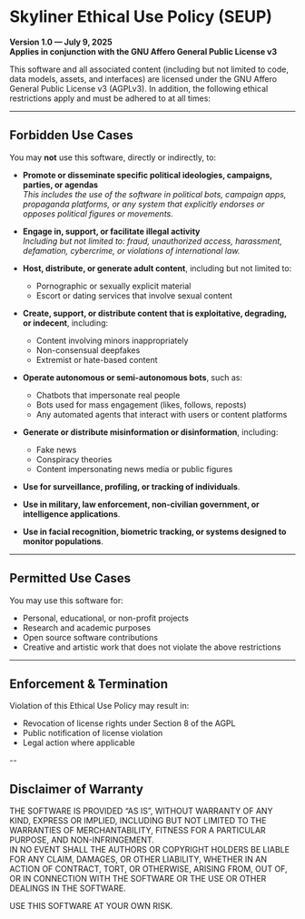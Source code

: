 # Skyliner Ethical Use Policy (SEUP)

**Version 1.0 — July 9, 2025**  
**Applies in conjunction with the GNU Affero General Public License v3**

This software and all associated content (including but not limited to code, data models, assets, and interfaces) are licensed under the GNU Affero General Public License v3 (AGPLv3). In addition, the following ethical restrictions apply and must be adhered to at all times:

---

## Forbidden Use Cases

You may **not** use this software, directly or indirectly, to:

- **Promote or disseminate specific political ideologies, campaigns, parties, or agendas**  
  _This includes the use of the software in political bots, campaign apps, propaganda platforms, or any system that explicitly endorses or opposes political figures or movements._

- **Engage in, support, or facilitate illegal activity**  
  _Including but not limited to: fraud, unauthorized access, harassment, defamation, cybercrime, or violations of international law._

- **Host, distribute, or generate adult content**, including but not limited to:  
  - Pornographic or sexually explicit material  
  - Escort or dating services that involve sexual content

- **Create, support, or distribute content that is exploitative, degrading, or indecent**, including:  
  - Content involving minors inappropriately  
  - Non-consensual deepfakes  
  - Extremist or hate-based content

- **Operate autonomous or semi-autonomous bots**, such as:  
  - Chatbots that impersonate real people  
  - Bots used for mass engagement (likes, follows, reposts)  
  - Any automated agents that interact with users or content platforms

- **Generate or distribute misinformation or disinformation**, including:  
  - Fake news  
  - Conspiracy theories  
  - Content impersonating news media or public figures

- **Use for surveillance, profiling, or tracking of individuals**.

- **Use in military, law enforcement, non-civilian government, or intelligence applications**.

- **Use in facial recognition, biometric tracking, or systems designed to monitor populations**.

---

## Permitted Use Cases

You may use this software for:

- Personal, educational, or non-profit projects  
- Research and academic purposes  
- Open source software contributions  
- Creative and artistic work that does not violate the above restrictions

---

## Enforcement & Termination

Violation of this Ethical Use Policy may result in:

- Revocation of license rights under Section 8 of the AGPL  
- Public notification of license violation  
- Legal action where applicable

--

## Disclaimer of Warranty

THE SOFTWARE IS PROVIDED “AS IS”, WITHOUT WARRANTY OF ANY KIND, EXPRESS OR IMPLIED, INCLUDING BUT NOT LIMITED TO THE WARRANTIES OF MERCHANTABILITY, FITNESS FOR A PARTICULAR PURPOSE, AND NON-INFRINGEMENT.  
IN NO EVENT SHALL THE AUTHORS OR COPYRIGHT HOLDERS BE LIABLE FOR ANY CLAIM, DAMAGES, OR OTHER LIABILITY, WHETHER IN AN ACTION OF CONTRACT, TORT, OR OTHERWISE, ARISING FROM, OUT OF, OR IN CONNECTION WITH THE SOFTWARE OR THE USE OR OTHER DEALINGS IN THE SOFTWARE.

USE THIS SOFTWARE AT YOUR OWN RISK.
